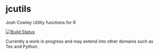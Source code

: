 # jcutils
Josh Cowley Utility functions for R

<!-- badges: start -->
[![Build Status](https://travis-ci.com/nclJoshCowley/jcutils.svg?branch=master)](https://travis-ci.com/nclJoshCowley/jcutils)
<!-- badges: end -->

Currently a work in progress and may extend into other domains such as 
Tex and Python.
